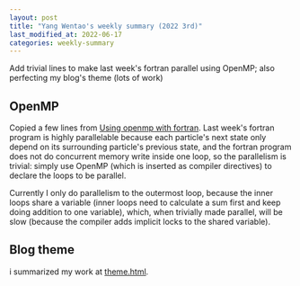 ```yaml
---
layout: post
title: "Yang Wentao's weekly summary (2022 3rd)"
last_modified_at: 2022-06-17
categories: weekly-summary
---
```

<!-- This Source Code Form is subject to the terms of the Mozilla Public
   - License, v. 2.0. If a copy of the MPL was not distributed with this
   - file, You can obtain one at https://mozilla.org/MPL/2.0/. -->
Add trivial lines to make last week's fortran parallel using OpenMP; also perfecting my blog's theme (lots of work)

## OpenMP
Copied a few lines from [Using openmp with fortran](https://curc.readthedocs.io/en/latest/programming/OpenMP-Fortran.html#barrier-and-critical-directives). Last week's fortran program is highly parallelable because each particle's next state only depend on its surrounding particle's previous state, and the fortran program does not do concurrent memory write inside one loop, so the parallelism is trivial: simply use OpenMP (which is inserted as compiler directives) to declare the loops to be parallel.

Currently I only do parallelism to the outermost loop, because the inner loops share a variable (inner loops need to calculate a sum first and keep doing addition to one variable), which, when trivially made parallel, will be slow (because the compiler adds implicit locks to the shared variable).

## Blog theme
i summarized my work at [theme.html](../../../../article/theme.html).
